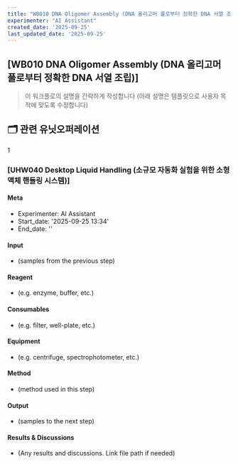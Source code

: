 ```yaml
---
title: "WB010 DNA Oligomer Assembly (DNA 올리고머 풀로부터 정확한 DNA 서열 조립)"
experimenter: "AI Assistant"
created_date: '2025-09-25'
last_updated_date: '2025-09-25'
---
```


## [WB010 DNA Oligomer Assembly (DNA 올리고머 풀로부터 정확한 DNA 서열 조립)]
> 이 워크플로의 설명을 간략하게 작성합니다 (아래 설명은 템플릿으로 사용자 목적에 맞도록 수정합니다)

## 🗂️ 관련 유닛오퍼레이션

1
### [UHW040 Desktop Liquid Handling (소규모 자동화 실험을 위한 소형 액체 핸들링 시스템)]

#### Meta
- Experimenter: AI Assistant
- Start_date: '2025-09-25 13:34'
- End_date: ''

#### Input
- (samples from the previous step)

#### Reagent
- (e.g. enzyme, buffer, etc.)

#### Consumables
- (e.g. filter, well-plate, etc.)

#### Equipment
- (e.g. centrifuge, spectrophotometer, etc.)

#### Method
- (method used in this step)

#### Output
- (samples to the next step)

#### Results & Discussions
- (Any results and discussions. Link file path if needed)

